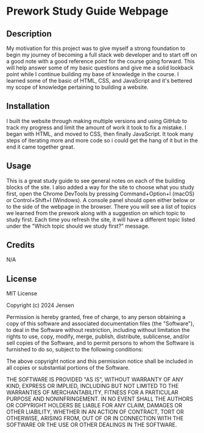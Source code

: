# Prework Study Guide Webpage

## Description

My motivation for this project was to give myself a strong foundation to begin my journey of becoming a full stack web developer and to start off on a good note with a good reference point for the course going forward. This will help answer some of my basic questions and give me a solid lookback point while I continue building my base of knowledge in the course. I learned some of the basic of HTML, CSS, and JavaScript and it's bettered my scope of knowledge pertaining to building a website.

## Installation

I built the website through making multiple versions and using GitHub to track my progress and limit the amount of work it took to fix a mistake. I began with HTML, and moved to CSS, then finally JavaScript. It took many steps of iterating more and more code so i could get the hang of it but in the end it came together great.

## Usage

This is a great study guide to see general notes on each of the building blocks of the site. I also added a way for the site to choose what you study first,  open the Chrome DevTools by pressing Command+Option+I (macOS) or Control+Shift+I (Windows). A console panel should open either below or to the side of the webpage in the browser. There you will see a list of topics we learned from the prework along with a suggestion on which topic to study first. Each time you refresh the site, it will have a different topic listed under the "Which topic should we study first?" message.

## Credits

N/A

## License

MIT License

Copyright (c) 2024 Jensen

Permission is hereby granted, free of charge, to any person obtaining a copy
of this software and associated documentation files (the "Software"), to deal
in the Software without restriction, including without limitation the rights
to use, copy, modify, merge, publish, distribute, sublicense, and/or sell
copies of the Software, and to permit persons to whom the Software is
furnished to do so, subject to the following conditions:

The above copyright notice and this permission notice shall be included in all
copies or substantial portions of the Software.

THE SOFTWARE IS PROVIDED "AS IS", WITHOUT WARRANTY OF ANY KIND, EXPRESS OR
IMPLIED, INCLUDING BUT NOT LIMITED TO THE WARRANTIES OF MERCHANTABILITY,
FITNESS FOR A PARTICULAR PURPOSE AND NONINFRINGEMENT. IN NO EVENT SHALL THE
AUTHORS OR COPYRIGHT HOLDERS BE LIABLE FOR ANY CLAIM, DAMAGES OR OTHER
LIABILITY, WHETHER IN AN ACTION OF CONTRACT, TORT OR OTHERWISE, ARISING FROM,
OUT OF OR IN CONNECTION WITH THE SOFTWARE OR THE USE OR OTHER DEALINGS IN THE
SOFTWARE.
